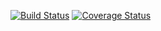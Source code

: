 [![Build Status](https://travis-ci.org/grim8634/Catalyst-Plugin-Static-Simple.png)](https://travis-ci.org/grim8634/Catalyst-Plugin-Static-Simple)
[![Coverage Status](https://coveralls.io/repos/grim8634/Catalyst-Plugin-Static-Simple/badge.png)](https://coveralls.io/r/grim8634/Catalyst-Plugin-Static-Simple)

